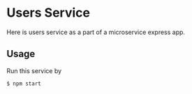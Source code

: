 # Users Service 

Here is users service as a part of a microservice express app.

## Usage

Run this service by

```bash
$ npm start
```